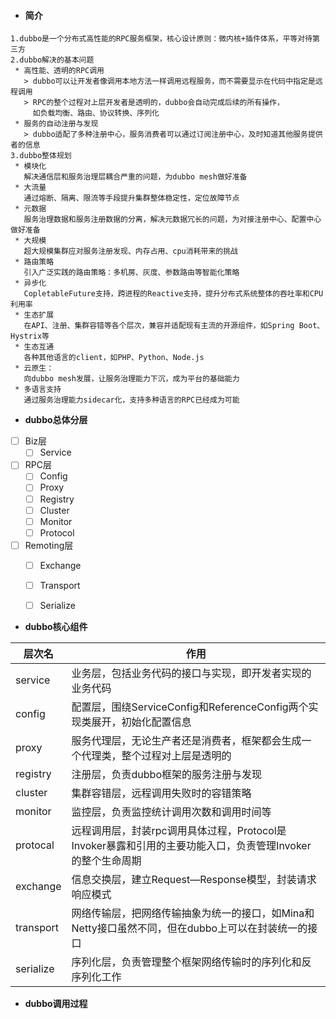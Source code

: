 - #### 简介
```
1.dubbo是一个分布式高性能的RPC服务框架，核心设计原则：微内核+插件体系，平等对待第三方
2.dubbo解决的基本问题
 * 高性能、透明的RPC调用
   > dubbo可以让开发者像调用本地方法一样调用远程服务，而不需要显示在代码中指定是远程调用
   > RPC的整个过程对上层开发者是透明的，dubbo会自动完成后续的所有操作，
     如负载均衡、路由、协议转换、序列化
 * 服务的自动注册与发现
   > dubbo适配了多种注册中心，服务消费者可以通过订阅注册中心，及时知道其他服务提供者的信息
3.dubbo整体规划
 * 模块化
   解决通信层和服务治理层耦合严重的问题，为dubbo mesh做好准备
 * 大流量
   通过熔断、隔离、限流等手段提升集群整体稳定性，定位故障节点
 * 元数据
   服务治理数据和服务注册数据的分离，解决元数据冗长的问题，为对接注册中心、配置中心做好准备
 * 大规模
   超大规模集群应对服务注册发现、内存占用、cpu消耗带来的挑战
 * 路由策略
   引入广泛实践的路由策略：多机房、灰度、参数路由等智能化策略    
 * 异步化
   CopletableFuture支持，跨进程的Reactive支持，提升分布式系统整体的吞吐率和CPU利用率
 * 生态扩展
   在API、注册、集群容错等各个层次，兼容并适配现有主流的开源组件，如Spring Boot、Hystrix等    
 * 生态互通
   各种其他语言的client，如PHP、Python、Node.js
 * 云原生：
   向dubbo mesh发展，让服务治理能力下沉，成为平台的基础能力
 * 多语言支持
   通过服务治理能力sidecar化，支持多种语言的RPC已经成为可能
```


- **dubbo总体分层**

- [ ] Biz层
   - [ ] Service
- [ ] RPC层
   - [ ] Config
   - [ ] Proxy
   - [ ] Registry 
   - [ ] Cluster
   - [ ] Monitor
   - [ ] Protocol
- [ ] Remoting层   
   - [ ] Exchange
   - [ ] Transport
   - [ ] Serialize


- **dubbo核心组件**

层次名 | 作用
---|---
service   | 业务层，包括业务代码的接口与实现，即开发者实现的业务代码
config    | 配置层，围绕ServiceConfig和ReferenceConfig两个实现类展开，初始化配置信息
proxy     | 服务代理层，无论生产者还是消费者，框架都会生成一个代理类，整个过程对上层是透明的
registry  | 注册层，负责dubbo框架的服务注册与发现
cluster   | 集群容错层，远程调用失败时的容错策略 
monitor   | 监控层，负责监控统计调用次数和调用时间等
protocal  | 远程调用层，封装rpc调用具体过程，Protocol是Invoker暴露和引用的主要功能入口，负责管理Invoker的整个生命周期
exchange  | 信息交换层，建立Request—Response模型，封装请求响应模式
transport | 网络传输层，把网络传输抽象为统一的接口，如Mina和Netty接口虽然不同，但在dubbo上可以在封装统一的接口
serialize | 序列化层，负责管理整个框架网络传输时的序列化和反序列化工作



- **dubbo调用过程**
